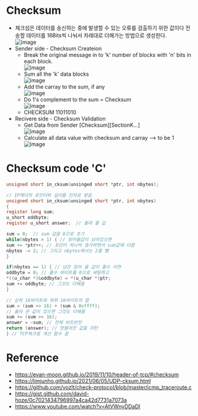 # Checksum
* 체크섬은 데이터를 송신하는 중에 발생할 수 있는 오류를 검출하기 위한 값이다 전송할 데이터를 16Bits씩 나눠서 차례대로 더해가는 방법으로 생성한다.  
![image](https://user-images.githubusercontent.com/67637935/126106222-28d91a17-b333-418f-b304-e053dbbaf00f.png)
* Sender side - Checksum Createion  
  * Break the original message in to 'k' number of blocks with 'n' bits in each block.  
![image](https://user-images.githubusercontent.com/67637935/126106391-f1dfb35e-c6bd-426a-a031-3c0736348cb1.png)
  * Sum all the 'k' data blocks  
![image](https://user-images.githubusercontent.com/67637935/126106492-4a11e489-877c-4cea-891c-7e7c77a05444.png)
  * Add the carray to the sum, if any  
![image](https://user-images.githubusercontent.com/67637935/126106552-b8b0bc8b-1d08-4f97-8001-88da4608ab15.png)
  * Do 1's complement to the sum = Checksum  
![image](https://user-images.githubusercontent.com/67637935/126106610-988f4a85-3fce-4892-9453-4854dbed72e6.png)
  * CHECKSUM 11011010 
* Recivere side - Checksum Validation
  * Get Data from Sender [Checksum][SectionK...]  
![image](https://user-images.githubusercontent.com/67637935/126106895-cd219dd9-4879-4c4e-9d69-72b4075cc8e3.png)
  * Calculate all data value with checksum and carray --> to be 1 
![image](https://user-images.githubusercontent.com/67637935/126107008-5b769afc-30ad-4794-9534-1a11e775e0ec.png)
# Checksum code 'C'

```c
unsigned short in_cksum(unsinged short *ptr, int nbytes);

// IP헤더의 포인터와 길이를 인자로 받음
unsigned short in_cksum(unsinged short *ptr, int nbytes)
{
register long sum;
u_short oddbyte;
register u_short answer;  // 돌려 줄 값

sum = 0;  // sum 값을 0으로 초기
while(nbytes > 1) { // 읽어올값이 남아있으면
sum += *ptr++; // 포인터 하나씩 증가하면서 sum값에 더함
nbytes -= 2; // 그리고 nbytes에서는 2를 뺌
}

if(nbytes == 1) { // 남은 읽어 올 값이 홀수 이면
oddbyte = 0; // 홀수 바이트를 0으로 세팅하고
*((u_char *)&oddbyte) = *(u_char *)ptr;
sum += oddbyte; // 그것도 더해줌
}

// 상위 16바이트와 하위 16바이트의 합
sum = (sum >> 16) + (sum & 0xffff); 
// 올라 온 값이 있으면 그것도 더해줌
sum += (sum >> 16);
answer = ~sum; // 전체 비트반전
return (answer); // 만들어진 값을 리턴
} // TCP체크썸 계산 함수 끝

```


# Reference
* https://evan-moon.github.io/2019/11/10/header-of-tcp/#checksum
* https://limjunho.github.io/2021/06/05/UDP-cksum.html
* https://github.com/vozlt/check-protocol/blob/master/icmp_traceroute.c
* https://gist.github.com/david-hoze/0c7021434796997a4ca42d7731a7073a
* https://www.youtube.com/watch?v=AtVWnyDDaDI
